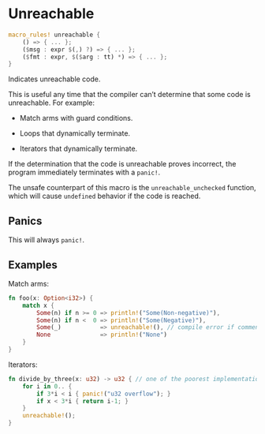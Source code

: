# Unreachable

```rust
macro_rules! unreachable {
    () => { ... };
    ($msg : expr $(,) ?) => { ... };
    ($fmt : expr, $($arg : tt) *) => { ... };
}
```

Indicates unreachable code.

This is useful any time that the compiler can’t determine that some code is unreachable. For example:

- Match arms with guard conditions.

- Loops that dynamically terminate.

- Iterators that dynamically terminate.

If the determination that the code is unreachable proves incorrect, the program immediately terminates with a `panic!`.

The unsafe counterpart of this macro is the `unreachable_unchecked` function, which will cause `undefined` behavior if the code is reached.

## Panics

This will always `panic!`.

## Examples

Match arms:

```rust
fn foo(x: Option<i32>) {
    match x {
        Some(n) if n >= 0 => println!("Some(Non-negative)"),
        Some(n) if n <  0 => println!("Some(Negative)"),
        Some(_)           => unreachable!(), // compile error if commented out
        None              => println!("None")
    }
}
```

Iterators:

```rust
fn divide_by_three(x: u32) -> u32 { // one of the poorest implementations of x/3
    for i in 0.. {
        if 3*i < i { panic!("u32 overflow"); }
        if x < 3*i { return i-1; }
    }
    unreachable!();
}
```